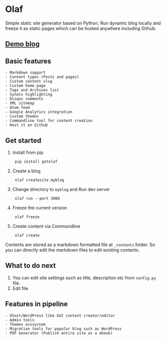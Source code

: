 # Olaf

Simple static site generator based on Python. 
Run dynamic blog locally and freeze it as static pages which can be hosted anywhere including Github.

## [Demo blog](http://olaf.vivekr.net)

## Basic features
	- Markdown support
	- Content types (Posts and pages)
	- Custom content slug
	- Custom home page
	- Tags and Archives list
	- Synatx highlighting
	- Disqus comments
	- XML sitemap
	- Atom feed
	- Google Analytics integration
	- Custom themes
	- Commandline tool for content creation
	- Host it on Github
	
## Get started

1. Install from pip

		pip install getolaf
		
2. Create a blog

		olaf createsite myblog

3. Change directory to `myblog` and Run dev server

		olaf run --port 3000

4. Freeze the current version

		olaf freeze

5. Create content via Commandline

		olaf create

Contents are stored as a markdown formatted file at `_contents` folder.
So you can directly edit the markdown files to edit existing contents.

## What to do next

1. You can edit site settings such as title, description etc from `config.py` file.
2. Edit file 

## Features in pipeline
	- Ghost/WordPress like GUI content creator/editor
	- Admin tools
	- Themes ecosystem
	- Migration tools for popular blog such as WordPress
	- PDF Generator (Publish entire site as a ebook)
